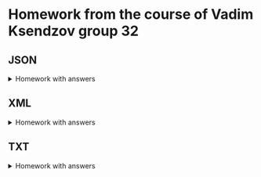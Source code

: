 # **Homework from the course of Vadim Ksendzov group 32**



## **JSON**
<details>
  <summary>Homework with answers</summary>
1. Создать внешний репозиторий c названием JSON.

  2. Клонировать репозиторий JSON на локальный компьютер.

```bash
git clone https://github.com/julia-urania/JSON.git
```

3. Внутри локального JSON создать файл “new.json”.

*`touch JSON/new.json`*

4. Добавить файл под гит.

*`git add new.json`*

5. Закоммитить файл.

*`git commit -m "First commit"`*

6. Отправить файл на внешний GitHub репозиторий.
*`git push`*

7. Отредактировать содержание файла “new.json” - написать информацию о себе 
(ФИО, возраст, количество домашних животных, будущая желаемая зарплата). Всё написать в формате JSON.

*`cat >> new.json`*

8. Отправить изменения на внешний репозиторий.
```bash
*git add new.json*

*git commit -m "Information about yourself"*

*git push*
```

9. Создать файл preferences.json

*`touch preferences.json`*

10. В файл preferences.json добавить информацию о своих предпочтениях 
(Любимый фильм, любимый сериал, любимая еда, любимое время года, сторона которую хотели бы посетить) в формате JSON.

*`cat >> preferences.json`*

11. Создать файл sklls.json добавить информацию о скиллах которые будут изучены на курсе в формате JSON

*`cat >> skills.json`*

12. Отправить сразу 2 файла на внешний репозиторий.

*`git add .`*

*`git commit -m "Information about preferences and skills"`*

*`git push`*

13. На веб интерфейсе создать файл bug_report.json.

14. Сделать Commit changes (сохранить) изменения на веб интерфейсе.

15. На веб интерфейсе модифицировать файл bug_report.json, добавить баг репорт в формате JSON.

16. Сделать Commit changes (сохранить) изменения на веб интерфейсе.

17. Синхронизировать внешний и локальный репозиторий JSON

*git pull*

</details>

## 
## **XML**

<details>
  <summary>Homework with answers</summary>
1. Создать внешний репозиторий c названием XML.

2. Клонировать репозиторий XML на локальный компьютер.

*git clone https://github.com/julia-urania/XML.git*

3. Внутри локального XML создать файл “new.xml”.

*touch XML/new.xml*

4. Добавить файл под гит.

*git add new.xml*

5. Закоммитить файл.

*git commit -m "First commit"*

6. Отправить файл на внешний GitHub репозиторий.

*git push*

7. Отредактировать содержание файла “new.xml” - написать информацию о себе 
(ФИО, возраст, количество домашних животных, будущая желаемая зарплата). Всё написать в формате XML.

*cat >> new.xml*

8. Отправить изменения на внешний репозиторий.

*git add new.xml*

*git commit -m "Information about yourself"*

*git push*

9. Создать файл preferences.xml

*touch preferences.xml*

10. В файл preferences.xml добавить информацию о своих предпочтениях 
(Любимый фильм, любимый сериал, любимая еда, любимое время года, сторона которую хотели бы посетить) в формате XML.

*cat >> preferences.xml*

11. Создать файл skills.xml добавить информацию о скиллах которые будут изучены на курсе в формате XML

*cat >> skills.xml*

12. Сделать коммит в одну строку.

*git add . | xargs git commit -m "Skills and preferences"*

13. Отправить сразу 2 файла на внешний репозиторий.

*git push*

14. На веб интерфейсе создать файл bug_report.xml.
15. Сделать Commit changes (сохранить) изменения на веб интерфейсе.
16. На веб интерфейсе модифицировать файл bug_report.xml, добавить баг репорт в формате XML.
17. Сделать Commit changes (сохранить) изменения на веб интерфейсе.
18. Синхронизировать внешний и локальный репозиторий XML

*git pull*

</details>
  
##
## **TXT**
<details>
  <summary>Homework with answers</summary>

1. Создать внешний репозиторий c названием TXT.

2. Клонировать репозиторий TXT на локальный компьютер.

*git clone https://github.com/julia-urania/TXT.git*

3. Внутри локального TXT создать файл “new.txt”.

*touch TXT/new.txt*

4. Добавить файл под гит.

*git add new.txt*

5. Закоммитить файл.

*git commit -m "First commit"*

6. Отправить файл на внешний GitHub репозиторий.

*git push*

7. Отредактировать содержание файла “new.txt” - написать информацию о себе 
(ФИО, возраст, количество домашних животных, будущая желаемая зарплата). Всё написать в формате TXT.

*cat >> new.txt*

8. Отправить изменения на внешний репозиторий.

*git push*

9. Создать файл preferences.txt

*touch preferences.txt*

10. В файл preferences.txt” добавить информацию о своих предпочтениях 
(Любимый фильм, любимый сериал, любимая еда, любимое время года, сторона которую хотели бы посетить) в формате TXT.

*cat >> preferences.txt*

11. Создать файл skills.txt добавить информацию о скиллах которые будут изучены на курсе в формате TXT

*cat >> skills.txt*

12. Сделать коммит в одну строку.

*git add . | xargs git commit -m "Skills and preferences"*

13. Отправить сразу 2 файла на внешний репозиторий.

*git push*

14. На веб интерфейсе создать файл bug_report.txt.

15. Сделать Commit changes (сохранить) изменения на веб интерфейсе.

16. На веб интерфейсе модифицировать файл bug_report.txt, добавить баг репорт в формате TXT.

17. Сделать Commit changes (сохранить) изменения на веб интерфейсе.

18. Синхронизировать внешний и локальный репозиторий TXT

*git pull*

</details>
